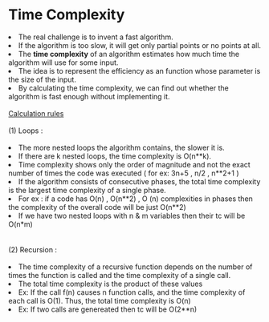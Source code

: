 # Time Complexity

<li>The real challenge is to invent a fast algorithm.</li>
<li>If the algorithm is too slow, it will get only partial points or no points at all.</li>
<li>The <b>time complexity</b> of an algorithm estimates how much time the algorithm will use for some input.</li>
<li>The idea is to represent the efficiency as an function whose parameter is the size of the input. </li>
<li>By calculating the time complexity, we can find out whether the algorithm is fast enough without implementing it.</li>
<br>
<ins>Calculation rules</ins>
<br><br>
(1) Loops : 
<br><br>
<li>The more nested loops the algorithm contains, the slower it is.</li>
<li>If there are k nested loops, the time complexity is O(n**k).</li>
<li>Time complexity shows only the order of magnitude and not the exact number of times the code was executed ( for ex: 3n+5 , n/2 , n**2+1 )</li>
<li>If the algorithm consists of consecutive phases, the total time complexity is the largest time complexity of a single phase.</li>
<li>For ex : if a code has O(n) , O(n**2) , O (n) complexities in phases then the complexity of the overall code will be just O(n**2)</li>
<li>If we have two nested loops with n & m variables then their tc will be O(n*m)</li>
<br><br>
(2) Recursion : 
<br><br>
<li>The time complexity of a recursive function depends on the number of times the function is called and the time complexity of a single call. </li>
<li>The total time complexity is the product of these values</li>
<li>Ex: If the call f(n) causes n function calls, and the time complexity of each call is O(1). Thus, the total time complexity is O(n)</li>
<li>Ex: If two calls are genereated then tc will be O(2**n)</li>
